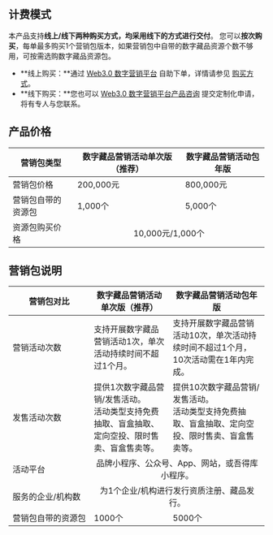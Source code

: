 ## 计费模式
本产品支持**线上/线下两种购买方式，均采用线下的方式进行交付**。
您可以**按次购买**，每单最多购买1个营销包版本，如果营销包中自带的数字藏品资源个数不够用，可按需选购数字藏品资源包。

- **线上购买：**通过 [Web3.0 数字营销平台](https://buy.cloud.tencent.com/nft) 自助下单，详情请参见 [购买方式](https://cloud.tencent.com/document/product/1536/78164)。
- **线下购买：**您也可以 [Web3.0 数字营销平台产品咨询](https://wj.qq.com/s2/10123281/072e) 提交定制化申请，将有专人与您联系。



## 产品价格

<table>
<thead>
<tr>
<th>营销包类型</th>
<th>数字藏品营销活动单次版（推荐）</th>
<th>数字藏品营销活动包年版</th>
</tr>
</thead>
<tbody><tr>
<td>营销包价格</td>
<td>200,000元</td>
<td>800,000元</td>
</tr>
<tr>
<td>营销包自带的资源包</td>
<td>1,000个</td>
<td>5,000个</td>
</tr>
<tr>
<td>资源包购买价格</td>
<td colspan="2"><p align="center" style="margin:0;">10,000元/1,000个</p></td>
</tr>
</tbody></table>



## 营销包说明


<table>
<thead>
<tr>
<th>营销包对比</th>
<th>数字藏品营销活动单次版（推荐）</th>
<th>数字藏品营销活动包年版</th>
</tr>
</thead>
<tbody><tr>
<td>营销活动次数</td>
<td>支持开展数字藏品营销活动1次，单次活动持续时间不超过1个月。</td>
<td>支持开展数字藏品营销活动10次，单次活动持续时间不超过1个月，10次活动需在1年内完成。</td>
</tr>
<tr>
<td>发售活动次数</td>
<td>提供1次数字藏品营销/发售活动。<br>活动类型支持免费抽取、盲盒抽取、定向空投、限时售卖、盲盒售卖等。</td>
<td>提供10次数字藏品营销/发售活动。<br>活动类型支持免费抽取、盲盒抽取、定向空投、限时售卖、盲盒售卖等。</td>
</tr>
<tr>
<td>活动平台</td>
<td colspan="2"><p align="center" style="margin:0;">品牌小程序、公众号、App、网站，或吾得库小程序。</p></td>
</tr>
<tr>
<td>服务的企业/机构数</td>
<td colspan="2"><p align="center" style="margin:0;">为1个企业/机构进行发行资质注册、藏品发行。</p></td>
</tr>
<tr>
<td><nobr>营销包自带的资源包</nobr></td>
<td>1000个</td>
<td>5000个</td>
</tr>
</tbody></table>

